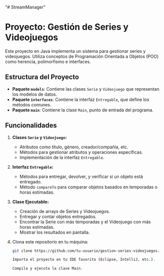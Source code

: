 "# StreamManager" 
# Proyecto: Gestión de Series y Videojuegos

Este proyecto en Java implementa un sistema para gestionar series y videojuegos. Utiliza conceptos de Programación Orientada a Objetos (POO) como herencia, polimorfismo e interfaces.

## Estructura del Proyecto

- **Paquete `models`**: Contiene las clases `Serie` y `Videojuego` que representan los modelos de datos.
- **Paquete `interfaces`**: Contiene la interfaz `Entregable`, que define los métodos comunes.
- **Paquete `main`**: Contiene la clase `Main`, punto de entrada del programa.

## Funcionalidades

1. **Clases `Serie` y `Videojuego`:**
   - Atributos como título, género, creador/compañía, etc.
   - Métodos para gestionar atributos y operaciones específicas.
   - Implementación de la interfaz `Entregable`.

2. **Interfaz `Entregable`:**
   - Métodos para entregar, devolver, y verificar si un objeto está entregado.
   - Método `compareTo` para comparar objetos basados en temporadas o horas estimadas.

3. **Clase Ejecutable:**
   - Creación de arrays de Series y Videojuegos.
   - Entregar y contar objetos entregados.
   - Encontrar la Serie con más temporadas y el Videojuego con más horas estimadas.
   - Mostrar los resultados en pantalla.

1. Clona este repositorio en tu máquina:
   ```bash
   git clone https://github.com/tu-usuario/gestion-series-videojuegos.git

   Importa el proyecto en tu IDE favorito (Eclipse, IntelliJ, etc.).

   Compila y ejecuta la clase Main.